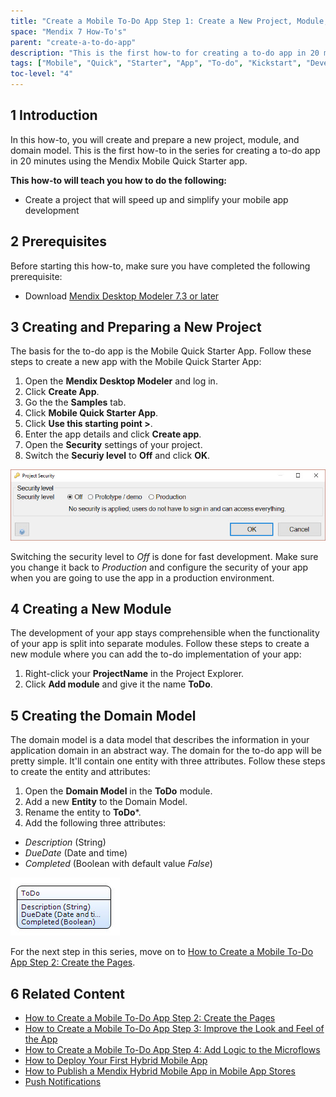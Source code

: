 ```yaml
---
title: "Create a Mobile To-Do App Step 1: Create a New Project, Module, and Domain Model"
space: "Mendix 7 How-To's"
parent: "create-a-to-do-app"
description: "This is the first how-to for creating a to-do app in 20 minutes using the Mendix Mobile Quick Starter app."
tags: ["Mobile", "Quick", "Starter", "App", "To-do", "Kickstart", "Development"]
toc-level: "4"
---
```


## 1 Introduction

In this how-to, you will create and prepare a new project, module, and domain model. This is the first how-to in the series for creating a to-do app in 20 minutes using the Mendix Mobile Quick Starter app.

**This how-to will teach you how to do the following:**

* Create a project that will speed up and simplify your mobile app development

## 2 Prerequisites

Before starting this how-to, make sure you have completed the following prerequisite:

* Download [Mendix Desktop Modeler 7.3 or later](https://appstore.home.mendix.com/link/modeler/)

## 3 Creating and Preparing a New Project

The basis for the to-do app is the Mobile Quick Starter App. Follow these steps to create a new app with the Mobile Quick Starter App:

1. Open the **Mendix Desktop Modeler** and log in.
2. Click **Create App**.
3. Go the the **Samples** tab.
4. Click **Mobile Quick Starter App**.
5. Click **Use this starting point >**.
6. Enter the app details and click **Create app**.
7. Open the **Security** settings of your project.
8. Switch the **Securiy level** to **Off** and click **OK**.

![](attachments/create-a-to-do-app/todo-01.jpg)

<div class="alert alert-warning">

Switching the security level to *Off* is done for fast development. Make sure you change it back to *Production* and configure the security of your app when you are going to use the app in a production environment.

</div>

## 4 Creating a New Module

The development of your app stays comprehensible when the functionality of your app is split into separate modules.
Follow these steps to create a new module where you can add the to-do implementation of your app:

1. Right-click your **ProjectName** in the Project Explorer.
2. Click **Add module** and give it the name **ToDo**.

## 5 Creating the Domain Model
The domain model is a data model that describes the information in your application domain in an abstract way.
The domain for the to-do app will be pretty simple. It'll contain one entity with three attributes. Follow these steps to create the entity and attributes:

1. Open the **Domain Model** in the **ToDo** module.
2. Add a new **Entity** to the Domain Model.
2. Rename the entity to **ToDo***.
3. Add the following three attributes:
  * *Description* (String)
  * *DueDate* (Date and time)
  * *Completed* (Boolean with default value *False*)

  ![](attachments/create-a-to-do-app/todo-02.jpg)

For the next step in this series, move on to [How to Create a Mobile To-Do App Step 2: Create the Pages](create-a-to-do-app-2).

## 6 Related Content

* [How to Create a Mobile To-Do App Step 2: Create the Pages](create-a-to-do-app-2)
* [How to Create a Mobile To-Do App Step 3: Improve the Look and Feel of the App](create-a-to-do-app-3)
* [How to Create a Mobile To-Do App Step 4: Add Logic to the Microflows](create-a-to-do-app-4)
* [How to Deploy Your First Hybrid Mobile App](../mobile/deploy-your-first-hybrid-mobile-app)
* [How to Publish a Mendix Hybrid Mobile App in Mobile App Stores](../mobile/publishing-a-mendix-hybrid-mobile-app-in-mobile-app-stores)
* [Push Notifications](../mobile/push-notifications)
